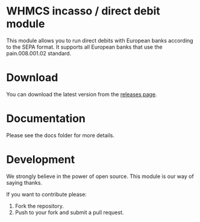 # WHMCS incasso / direct debit module

This module allows you to run direct debits with European banks according to the SEPA format. It supports
all European banks that use the pain.008.001.02 standard.

# Download

You can download the latest version from the [releases page](https://github.com/sensson/whmcs-incasso/releases).

# Documentation

Please see the docs folder for more details.

# Development

We strongly believe in the power of open source. This module is our way of saying thanks.

If you want to contribute please:

1. Fork the repository.
2. Push to your fork and submit a pull request.


